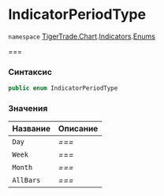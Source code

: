 # IndicatorPeriodType

`namespace` [TigerTrade.Chart](../../../../).[Indicators](../).[Enums](./)

\===

### Синтаксис

```csharp
public enum IndicatorPeriodType
```

### Значения

| Название  | Описание |
| --------- | -------- |
| `Day`     | _===_    |
| `Week`    | _===_    |
| `Month`   | _===_    |
| `AllBars` | _===_    |
